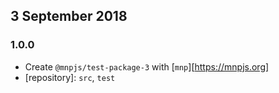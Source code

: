 ## 3 September 2018

### 1.0.0

- Create `@mnpjs/test-package-3` with [`mnp`][https://mnpjs.org]
- [repository]: `src`, `test`
